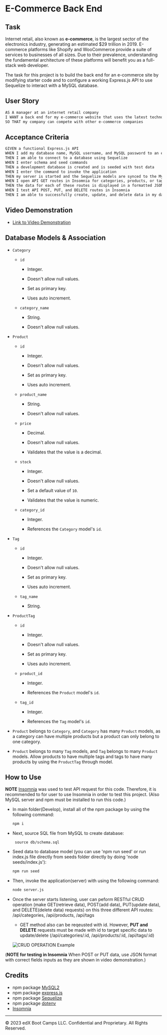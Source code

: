 # E-Commerce Back End

## Task

Internet retail, also known as **e-commerce**, is the largest sector of the electronics industry, generating an estimated $29 trillion in 2019. E-commerce platforms like Shopify and WooCommerce provide a suite of services to businesses of all sizes. Due to their prevalence, understanding the fundamental architecture of these platforms will benefit you as a full-stack web developer.

The task for this project is to build the back end for an e-commerce site by modifying starter code and to configure a working Express.js API to use Sequelize to interact with a MySQL database.

## User Story

```md
AS A manager at an internet retail company
I WANT a back end for my e-commerce website that uses the latest technologies
SO THAT my company can compete with other e-commerce companies
```

## Acceptance Criteria

```md
GIVEN a functional Express.js API
WHEN I add my database name, MySQL username, and MySQL password to an environment variable file
THEN I am able to connect to a database using Sequelize
WHEN I enter schema and seed commands
THEN a development database is created and is seeded with test data
WHEN I enter the command to invoke the application
THEN my server is started and the Sequelize models are synced to the MySQL database
WHEN I open API GET routes in Insomnia for categories, products, or tags
THEN the data for each of these routes is displayed in a formatted JSON
WHEN I test API POST, PUT, and DELETE routes in Insomnia
THEN I am able to successfully create, update, and delete data in my database
```

## Video Demonstration

 * [Link to Video Demonstration](https://drive.google.com/file/d/1oTvCKmURUcKOzkbxIQ930YL828oy24wI/view)


## Database Models & Association

* `Category`

  * `id`

    * Integer.
  
    * Doesn't allow null values.
  
    * Set as primary key.
  
    * Uses auto increment.

  * `category_name`
  
    * String.
  
    * Doesn't allow null values.

* `Product`

  * `id`
  
    * Integer.
  
    * Doesn't allow null values.
  
    * Set as primary key.
  
    * Uses auto increment.

  * `product_name`
  
    * String.
  
    * Doesn't allow null values.

  * `price`
  
    * Decimal.
  
    * Doesn't allow null values.
  
    * Validates that the value is a decimal.

  * `stock`
  
    * Integer.
  
    * Doesn't allow null values.
  
    * Set a default value of `10`.
  
    * Validates that the value is numeric.

  * `category_id`
  
    * Integer.
  
    * References the `Category` model's `id`.

* `Tag`

  * `id`
  
    * Integer.
  
    * Doesn't allow null values.
  
    * Set as primary key.
  
    * Uses auto increment.

  * `tag_name`
  
    * String.

* `ProductTag`

  * `id`

    * Integer.

    * Doesn't allow null values.

    * Set as primary key.

    * Uses auto increment.

  * `product_id`

    * Integer.

    * References the `Product` model's `id`.

  * `tag_id`

    * Integer.

    * References the `Tag` model's `id`.


* `Product` belongs to `Category`, and `Category` has many `Product` models, as a category can have multiple products but a product can only belong to one category.

* `Product` belongs to many `Tag` models, and `Tag` belongs to many `Product` models. Allow products to have multiple tags and tags to have many products by using the `ProductTag` through model.

## How to Use

**NOTE** [Insomnia](https://insomnia.rest) was used to test API request for this code. Therefore, it is recommended to for user to use Insomnia in order to test this project. (Also MySQL server and npm must be installed to run this code.)

 * In main folder(Develop), install all of the npm package by using the following command:
     
     ```bash
    npm i
    ```
 * Next, source SQL file from MySQL to create database:
   
   ```
    source db/schema.sql
    ```
* Seed data to database model (you can use 'npm run seed' or run index.js file directly from seeds folder directly by doing 'node seeds/index.js'):

     ```bash
    npm run seed
    ```
* Then, invoke the application(server) with using the following command:

     ```bash
    node server.js
    ```

* Once the server starts listening, user can peform RESTful CRUD operation (make GET(retrieve data), POST(add data), PUT(update data), and DELETE(delete data) requests) on this three different API routes: /api/categories, /api/products, /api/tags
  * GET method also can be reqeusted with id. However, **PUT and DELETE** requests must be made with id to target specific data to update/delete (/api/categories/:id, /api/products/:id, /api/tags/:id) 

  ![CRUD OPERATION Example](./Assets/imageExample.png)

(**NOTE for testing in Insomnia** When POST or PUT data, use JSON format with correct fields inputs as they are shown in video demonstration.)

## Credits
 * npm package [MySQL2](https://www.npmjs.com/package/mysql2)
 * npm package [express.js](https://www.npmjs.com/package/express)
 * npm package [Sequelize](https://www.npmjs.com/package/sequelize)
 * npm package [dotenv](https://www.npmjs.com/package/dotenv)
 * [Insomnia](https://insomnia.rest)

---
© 2023 edX Boot Camps LLC. Confidential and Proprietary. All Rights Reserved.
